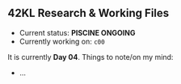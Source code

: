 ## 42KL Research & Working Files
- Current status: **PISCINE ONGOING**
- Currently working on: `c00`

It is currently **Day 04**. Things to note/on my mind:
- ...
